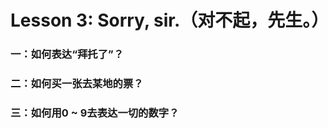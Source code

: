 # Lesson 3: Sorry, sir.（对不起，先生。）

### 一：如何表达“拜托了”？

### 二：如何买一张去某地的票？

### 三：如何用0 ~ 9去表达一切的数字？






















